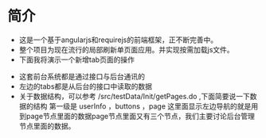 # 简介
- 这是一个基于angularjs和requirejs的前端框架，正不断完善中。
- 整个项目为现在流行的局部刷新单页面应用。并实现按需加载js文件。
- 下面我将演示一个新增tab页面的操作
<!-- 样式的重用 -->
 - 这套前台系统都是通过接口与后台通讯的
 - 左边的tabs都是从后台的接口中读取的数据
 - 关于数据结构，可以参考 /src/testData/Init/getPages.do ,下面简要说一下数据的结构
第一级是 userInfo ，buttons ，page
这里面显示左边导航的就是用到page节点里面的数据page节点里面又有三个节点，我们主要讨论后台管理节点里面的数据。